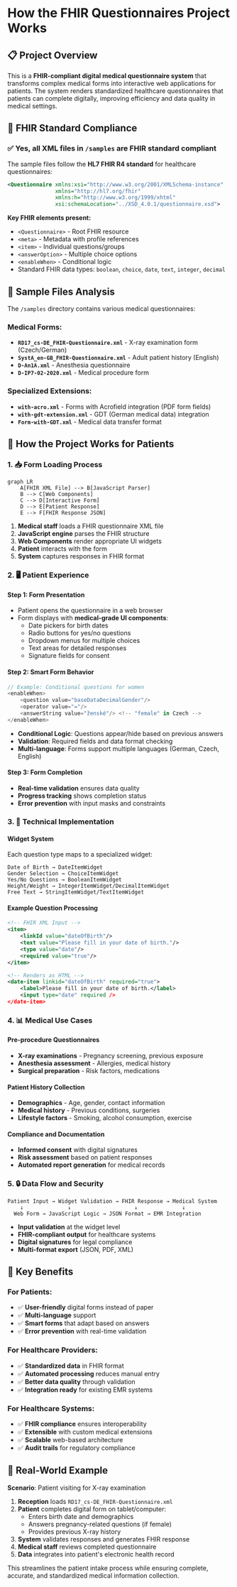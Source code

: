 # How the FHIR Questionnaires Project Works

## 📋 **Project Overview**

This is a **FHIR-compliant digital medical questionnaire system** that transforms complex medical forms into interactive web applications for patients. The system renders standardized healthcare questionnaires that patients can complete digitally, improving efficiency and data quality in medical settings.

## 🏥 **FHIR Standard Compliance**

### ✅ **Yes, all XML files in `/samples` are FHIR standard compliant**

The sample files follow the **HL7 FHIR R4 standard** for healthcare questionnaires:

```xml
<Questionnaire xmlns:xsi="http://www.w3.org/2001/XMLSchema-instance"
               xmlns="http://hl7.org/fhir"
               xmlns:h="http://www.w3.org/1999/xhtml"
               xsi:schemaLocation="../XSD_4.0.1/questionnaire.xsd">
```

**Key FHIR elements present:**

- `<Questionnaire>` - Root FHIR resource
- `<meta>` - Metadata with profile references
- `<item>` - Individual questions/groups
- `<answerOption>` - Multiple choice options
- `<enableWhen>` - Conditional logic
- Standard FHIR data types: `boolean`, `choice`, `date`, `text`, `integer`, `decimal`

## 📁 **Sample Files Analysis**

The `/samples` directory contains various medical questionnaires:

### **Medical Forms:**

- **`RD17_cs-DE_FHIR-Questionnaire.xml`** - X-ray examination form (Czech/German)
- **`SystA_en-GB_FHIR-Questionnaire.xml`** - Adult patient history (English)
- **`D-An1A.xml`** - Anesthesia questionnaire
- **`D-IP7-02-2020.xml`** - Medical procedure form

### **Specialized Extensions:**

- **`with-acro.xml`** - Forms with Acrofield integration (PDF form fields)
- **`with-gdt-extension.xml`** - GDT (German medical data) integration
- **`Form-with-GDT.xml`** - Medical data transfer format

## 🔄 **How the Project Works for Patients**

### **1. 📥 Form Loading Process**

```mermaid
graph LR
    A[FHIR XML File] --> B[JavaScript Parser]
    B --> C[Web Components]
    C --> D[Interactive Form]
    D --> E[Patient Response]
    E --> F[FHIR Response JSON]
```

1. **Medical staff** loads a FHIR questionnaire XML file
2. **JavaScript engine** parses the FHIR structure
3. **Web Components** render appropriate UI widgets
4. **Patient** interacts with the form
5. **System** captures responses in FHIR format

### **2. 🖥️ Patient Experience**

#### **Step 1: Form Presentation**

- Patient opens the questionnaire in a web browser
- Form displays with **medical-grade UI components**:
  - Date pickers for birth dates
  - Radio buttons for yes/no questions
  - Dropdown menus for multiple choices
  - Text areas for detailed responses
  - Signature fields for consent

#### **Step 2: Smart Form Behavior**

```typescript
// Example: Conditional questions for women
<enableWhen>
    <question value="baseDataDecimalGender"/>
    <operator value="="/>
    <answerString value="ženské"/> <!-- "female" in Czech -->
</enableWhen>
```

- **Conditional Logic**: Questions appear/hide based on previous answers
- **Validation**: Required fields and data format checking
- **Multi-language**: Forms support multiple languages (German, Czech, English)

#### **Step 3: Form Completion**

- **Real-time validation** ensures data quality
- **Progress tracking** shows completion status
- **Error prevention** with input masks and constraints

### **3. 🔧 Technical Implementation**

#### **Widget System**

Each question type maps to a specialized widget:

```
Date of Birth → DateItemWidget
Gender Selection → ChoiceItemWidget
Yes/No Questions → BooleanItemWidget
Height/Weight → IntegerItemWidget/DecimalItemWidget
Free Text → StringItemWidget/TextItemWidget
```

#### **Example Question Processing**

```xml
<!-- FHIR XML Input -->
<item>
    <linkId value="dateOfBirth"/>
    <text value="Please fill in your date of birth."/>
    <type value="date"/>
    <required value="true"/>
</item>

<!-- Renders as HTML -->
<date-item linkid="dateOfBirth" required="true">
    <label>Please fill in your date of birth.</label>
    <input type="date" required />
</date-item>
```

### **4. 📊 Medical Use Cases**

#### **Pre-procedure Questionnaires**

- **X-ray examinations** - Pregnancy screening, previous exposure
- **Anesthesia assessment** - Allergies, medical history
- **Surgical preparation** - Risk factors, medications

#### **Patient History Collection**

- **Demographics** - Age, gender, contact information
- **Medical history** - Previous conditions, surgeries
- **Lifestyle factors** - Smoking, alcohol consumption, exercise

#### **Compliance and Documentation**

- **Informed consent** with digital signatures
- **Risk assessment** based on patient responses
- **Automated report generation** for medical records

### **5. 🔒 Data Flow and Security**

```
Patient Input → Widget Validation → FHIR Response → Medical System
    ↓              ↓                    ↓              ↓
  Web Form → JavaScript Logic → JSON Format → EMR Integration
```

- **Input validation** at the widget level
- **FHIR-compliant output** for healthcare systems
- **Digital signatures** for legal compliance
- **Multi-format export** (JSON, PDF, XML)

## 🌟 **Key Benefits**

### **For Patients:**

- ✅ **User-friendly** digital forms instead of paper
- ✅ **Multi-language** support
- ✅ **Smart forms** that adapt based on answers
- ✅ **Error prevention** with real-time validation

### **For Healthcare Providers:**

- ✅ **Standardized data** in FHIR format
- ✅ **Automated processing** reduces manual entry
- ✅ **Better data quality** through validation
- ✅ **Integration ready** for existing EMR systems

### **For Healthcare Systems:**

- ✅ **FHIR compliance** ensures interoperability
- ✅ **Extensible** with custom medical extensions
- ✅ **Scalable** web-based architecture
- ✅ **Audit trails** for regulatory compliance

## 🎯 **Real-World Example**

**Scenario**: Patient visiting for X-ray examination

1. **Reception** loads `RD17_cs-DE_FHIR-Questionnaire.xml`
2. **Patient** completes digital form on tablet/computer:
   - Enters birth date and demographics
   - Answers pregnancy-related questions (if female)
   - Provides previous X-ray history
3. **System** validates responses and generates FHIR response
4. **Medical staff** reviews completed questionnaire
5. **Data** integrates into patient's electronic health record

This streamlines the patient intake process while ensuring complete, accurate, and standardized medical information collection.
